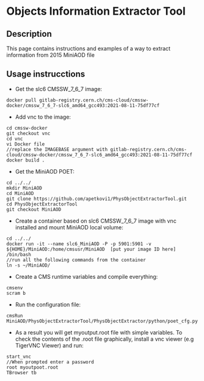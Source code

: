 # Objects Information Extractor Tool
## Description
This page contains instructions and examples of a way to extract information from 2015 MiniAOD file

## Usage instrucctions

* Get the slc6 CMSSW_7_6_7 image:
```
docker pull gitlab-registry.cern.ch/cms-cloud/cmssw-docker/cmssw_7_6_7-slc6_amd64_gcc493:2021-08-11-75df77cf
```
* Add vnc to the image:
```
cd cmssw-docker
git checkout vnc
cd vnc
vi Docker file 
//replace the IMAGEBASE argument with gitlab-registry.cern.ch/cms-cloud/cmssw-docker/cmssw_7_6_7-slc6_amd64_gcc493:2021-08-11-75df77cf
docker build .
```
* Get the MiniAOD POET:
```
cd ../../
mkdir MiniAOD
cd MiniAOD
git clone https://github.com/apetkovi1/PhysObjectExtractorTool.git
cd PhysObjectExtractorTool
git checkout MiniAOD
```
* Create a container based on slc6 CMSSW_7_6_7 image with vnc installed and mount MiniAOD local volume:
```
cd ../../
docker run -it --name slc6_MiniAOD -P -p 5901:5901 -v ${HOME}/MiniAOD:/home/cmsusr/MiniAOD  [put your image ID here] /bin/bash
//run all the following commands from the container
ln -s ~/MiniAOD/   

```
* Create a CMS runtime variables and compile everything:
```
cmsenv
scram b
```
* Run the configuration file:
```
cmsRun MiniAOD/PhysObjectExtractorTool/PhysObjectExtractor/python/poet_cfg.py
```
* As a result you will get myoutput.root file with simple variables. To check the contents of the .root file graphically, install a vnc viewer (e.g TigerVNC Viewer) and run:
```
start_vnc
//When prompted enter a password
root myoutpoot.root
TBrowser tb
```









